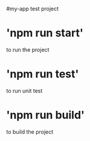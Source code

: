 #my-app
test project 
# 'npm run start'
to run the project

# 'npm run test'
to run unit test

# 'npm run build'
to build the project
